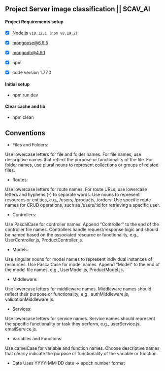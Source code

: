 
## Project Server image classification || SCAV_AI

#### Project Requirements setup

- [x] Node.js `v18.12.1 (npm v8.19.2)`
- [x] mongoose@6.6.5 
- [x] mongodb@4.9.1


- [x] npm 
- [x] code version 1.77.0

#### Initial setup

- npm run dev

#### Clear cache and lib 

- npm clean

## Conventions

- Files and Folders:

Use lowercase letters  for file and folder names.
For file names, use descriptive names that reflect the purpose or functionality of the file.
For folder names, use plural nouns to represent collections or groups of related files.

- Routes:

Use lowercase letters  for route names.
For route URLs, use lowercase letters and hyphens (-) to separate words.
Use nouns to represent resources or entities, e.g., /users, /products, /orders.
Use specific route names for CRUD operations, such as /users/:id for retrieving a specific user.

- Controllers:

Use PascalCase for controller names.
Append "Controller" to the end of the controller file names.
Controllers handle request/response logic and should be named based on the associated resource or functionality, e.g., UserController.js, ProductController.js.

- Models:

Use singular nouns for model names to represent individual instances of resources.
Use PascalCase for model names.
Append "Model" to the end of the model file names, e.g., UserModel.js, ProductModel.js.

- Middleware:

Use lowercase letters  for middleware names.
Middleware names should reflect their purpose or functionality, e.g., authMiddleware.js, validationMiddleware.js.

- Services:

Use lowercase letters  for service names.
Service names should represent the specific functionality or task they perform, e.g., userService.js, emailService.js.

- Variables and Functions:

Use camelCase for variable and function names.
Choose descriptive names that clearly indicate the purpose or functionality of the variable or function.

- Date 
 Uses YYYY-MM-DD date -> epoch number format 